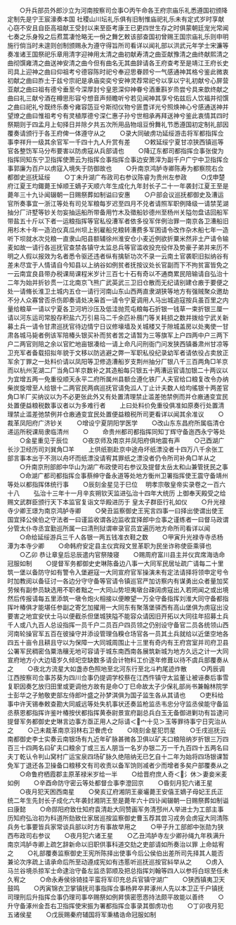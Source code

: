 <!-- { "loadSidebar": true } -->
　　○升兵部员外郎沙立为河南按察司佥事○丙午命各王府宗庙乐礼悉遵国初颁降定制先是宁王宸濠奏本国  社稷山川坛礼乐俱有旧制惟庙祀礼乐未有定式岁时享献心窃不安且自臣高祖献王受封以来至臣考康王已更四世生存之时俱蒙朝廷宠光常闻七奏之乐身殁之后焄蒿凄怆略无一佾之舞乞敕该部查国初曾赐王国宗庙礼乐则申明施行倘当时未遑则创制颁赐永为遵守得旨所司看详以闻礼部以洪武元年学士宋濂等奏准诸王国祭祀乐章用清字迎神用太清之曲初献寿清之曲亚献豫清之曲终献熙清之曲彻馔雍清之曲送神安清之曲今但有曲名无其曲辞请各王府查考至是靖江王府长史司具上迎神之曲曰仰祖考兮德容陈时祀兮奉迎思眷顾兮一气感通神其格兮鉴此微衷初献之曲曰胙土于兹兮宗祀是承庙奕奕兮安神灵荐常祀兮以享以宁礼初献兮心屏营亚献之曲曰祖有德兮垂至今深厚封兮皇恩深仰神眷兮酒重斟岁烝尝兮具来歆终献之曲曰礼三献兮酒在樽思形容兮想音声频瞻听兮若见闻神其享兮佑兹后人饮福并彻馔之曲曰祀礼兮既终乐奏兮雍容笾豆兮斯彻仪物兮匪豊详光兮照焕神心兮感通送神并望燎之曲曰惟祖考兮有灵植厚德兮深仁惠子孙兮世相承再拜送神兮鉴此衷情其四时祭期则于四孟月上旬择日并除夕共五次所用品物俎豆佾舞礼节悉遵国初定制礼部因覆奏请颁行于各王府俾一体遵守从之
　　○录大同破虏功延绥游击将军都指挥佥事李祥升一级其余官军一千四十九人升赏有差
　　○敕延绥宁夏甘凉狭西镇巡等官各整饬军马分布要害以防虏寇从兵部请也
　　○降辽东都司都指挥佥事张俊为指挥同知东宁卫指挥使萧云为指挥佥事指挥佥事边安萧滓为副千户广宁中卫指挥佥事郭廉为百户以虏寇入境失于防御故也
　　○升南京鸿胪寺卿陈寿为都察院右佥都御史巡抚延绥
　　○丁未升湖广布政司右参议陈睿为贵州左参政
　　○戊申楚府江夏王均鋷薨王悼顺王嫡子天顺六年生成化九年封长子二十一年袭封江夏王至是薨年三十九讣闻辍朝一日赐祭葬如制谥曰安惠
　　○户部会议巡抚都御史及漕运官所奏事宜一浙江等处有司兑军粮每岁迟至四月不兑者请照军职例降级一请禁芜湖抽分厂浒墅等钞关勿妄抽运船所带备用竹木及徵船钞德州至杨州关隘勿盘诘回船军带盐五十斤以下者一运粮指挥等官私役漕军者依多役军伴例治罪一南京各卫漕船旧用杉木十年一造泊仪真瓜州坝上别雇船兑粮转漕费多军困请令改作杂木船七年一造听下坝就水次兑粮一直隶山阳县额辅徐州淮安仓小麦近例欲折粟米然非土产请令输麦如故一请行各巡抚官查禁各镇守太监总兵等官滥收投充役伴及势豪子弟并来历不明之人假以报效为名者悉令驱还违者纵有擒斩功次不录一云南土官袭职旧拟纳谷有差未尽宜于人情请自今知县以上纳谷如例贫者抚按议处长官副而下不拘贫富皆免之一云南宜良县带办税课局课程米岁计三百七十石有奇以不通商累民陪输请自弘治十二年为始并折钞贯一江北南京飞熊广武英武三卫旧仓散而无纪请别建仓廒于要便之处一请脩长淮卫土城内五仓一请行河南山东山西两直隶湖狭等地方有强贼聚众邀劫不分人众寡曾否杀伤即奏请处决枭首一请令宁夏调用人马出城追寇按兵虽百里之内量给粮草一请以宁夏各卫河坍沙压及低洼抛荒屯粮每石折银一钱草一束折银三厘一请以河东运司常股存积盐六万引易马二千余匹补鴈门等关耗损之数并拨给宁武关新募土兵一请令甘肃巡抚官待边情宁日议修壕墙及关城楼又于隙城盖房以处夷使一甘肃各城马毙者例该军陪椿头银买补而贫者苦之请暂为三等旗军上户四两中户三两下户二两官则陪之余以官贮地亩银凑给一请上命凡问刑衙门问发狭西镇番肃州甘凉等卫充军者备载招拟年貌于文移以防逃避之弊一军职私役纪录幼军者请依役占卖放正军余丁罪之一处料价请以凤阳等卫修造漕船岁支荆州抽分厂银八千三百两角□羊京而以杭州芜湖二厂当角□羊京数补之其造船每只银五十两漕运官请加银二十两议以为宜增五两一免重役顺天永平二府所属州县额佥遵化铁厂人夫官给口粮复改令办纳柴炭旋增至人给银十二两官民两病巡抚官请免泒人丁止计夫数人给均徭银十两差官角□羊厂买纳议以为不必更张此外又有处置清理禁止滥差弛禁例而并仓廒通变宜民处置便益粮税数事议者以为多难行者
　　上曰处料价免重役俱准如原奏行处置清理禁止滥差弛禁例并仓廒通变宜民处置便益粮税所司更看详以闻其余准议
　　○裁革凤阳府广济钞关
　　○增设宁夏阴阳学医学
　　○改山东东昌府所属临清仓递运所税课局隶临清州
　　○
　　命贵州都司都指挥同知丁辉守备迤西永宁等处
　　○金星重见于辰位
　　○夜京师及南京并凤阳府俱地震有声
　　○己酉湖广长沙卫经历司刘巽角□羊
　　上供纸劄赴京中途舟坏纸漂没者十四万八千余张工部言事本出于不测以舟坏而纸漂没请宥其罪纸之漂没者仍令所司补角□羊从之
　　○升南京刑部郎中华山为湖广布政使司右参议及提督太岳太和山兼管抚民之事
　　○命湖广都司都指挥佥事蔡绅守备永道等处地方衡州卫署指挥使王震守备靖州等处以都指挥体统行事
　　○辰刻金星见于巳位
　明孝宗敬皇帝实录卷之一百六十八
　　弘治十三年十一月辛亥朔钦天监进弘治十四年大统历  上御奉天殿受之给赐文武群臣颁行天下本监官复诣文华殿进历于  皇太子群臣行礼如仪
　　○升光禄寺少卿王璟为南京鸿胪寺卿
　　○癸丑监察御史王宪言四事一曰择出使谓出使王国宜择公侯伯之守法者一曰谨监收谓各边监收宜择郎中佥事之谨练者一曰督马政谓分管太仆寺丞宜勤巡所属一曰清刑狱谓审录官员宜遍历地方命所司看详以闻
　　○命给延绥游兵三千人各银一两五钱准衣鞋之数
　　○甲寅升光禄寺寺丞杨潭为本寺少卿
　　○命韩府安定县主仪宾叚文昱革职为民坐诈称使臣乘驿也
　　○乙卯  恭让章皇后忌辰遣内官祭陵寝
　　○赐周府富川县主并仪宾席海诰命冠服如制
　　○提督军务都御史史琳陈备边八事一大同军民居址疏广请每二十里筑一堡以备防守如有警令入堡避寇一大同宣府官军操演未有定法请择将领申定号令时加教阅以备征讨一各边分守守备等官请令镇巡官严加访察内有谋勇出众者量加奖劳候有副参员缺选用不职者黜之一大同山势坦夷墩台疎阔虏寇出入若罔闻之或出境然后传报请每五里添筑一墩令炮火相接以便瞭望一万全守备指挥刘淮大同守备都指挥叶椿俱才能堪任参副之寄乞加擢用一大同东有聚落堡驿西有高山堡俱为虏寇出没要害之地宜安伏士马以便截杀但堡城狭隘不能容众请因旧开拓以大同往年招募土兵千人或八九百人总设指挥一员千户二员百户四员领之仍别设守备官二员各统领山西河南轮操官军五百在彼操守并添设管理刍糗仓场官各一员其土兵就给以近堡空地各四五十亩令且耕且守以为保障一大同城周围止十三里有奇内有王府宫室并司府卫县公署军民稠密刍粟浩穰无地可容请于城东南西南各展筑新城为地方久远之计一大同宣府地方小大边墙岁久倾圯空缺数多请会计物料工价逐年修葺以待不虞兵部覆奏从之
　　○夜北方流星大如盏赤色照地至北河东行至北斗杓尾迹炸散
　　○丙辰调江西按察司佥事苏葵为四川佥事仍提调学校蔡在江西忤镇守太监董让被诬奏后事雪复职因奏乞放归田里或更调他方故有是命○丁巳命故太子少保礼部尚书兼翰林院学士彭华之子勉敬吏部左侍郎叶盛之孙梦淇俱为国子监生各从其请也
　　○吏科给事中许天锡奉敕查勘大同威远等处失机事状还奏监枪监丞韦忠分守监丞侯能守备监丞蔡恩都指挥许鉴叶椿按伏都指挥黄泰尉景宣府副总兵白玉无备御进剿功有旨逮问提督军务都御史史琳言边事方亟正用人之际请＜宀十见＞玉等罪待事宁日究治从之
　　○己未裁革南京羽林右卫餋虎仓
　　○晓刻金星犯罚星
　　○壬戌巡抚云南都御史李士实奏云南银场有九近年矿脉甚微各卫俱以矿夫口粮陪纳岁折银三万四百三十四两名曰矿夫口粮余丁或三五人朋当一名岁办银二万一千九百四十五两名曰夫丁乾认令判山窝村广运宝泉四场矿脉久绝陪纳无已乞自十二年为始将四场银课暂免军丁退还各卫操备口粮移文有司收责以备军饷则减者少而增者多矣户部覆奏从之
　　○命鲁府栖霞郡主原革禄米岁给一半
　　○给晋府庶人奇＜氵休＞妻妾米麦如例
　　○辛酉命防守密云等处都督佥事李澄回京
　　○昏刻月犯六诸王星
　　○夜月犯天困西南星
　　○癸亥辽府湘阴王豪壧薨王安僖王嫡子母妃王氏正统二年生先封长子成化六年袭封湘阴王至是薨年六十四讣闻辍朝一日赐祭葬如制谥曰康懿
　　○命郧阳府致仕知府袁清赴大同赞画军务清邳州人举进士为工部主事历知府弘治初为科道所劾致仕家居巡按监察御史曹玉荐其尝习戎务会虏寇大同清陈兵务七事要皆兵家常谈兵部以时方有事故举用之
　　○甲子升工部郎中张勋为狭西布政司右参议
　　○夜月犯六诸王星
　　○乙丑鸿胪寺左少卿孙绳九年秩满升南京鸿胪寺卿上疏乞辞新命以旧职供事科道交劾之吏部请如所奏治以罪  上命姑宥之
　　○礼部覆奏监察御史王宪所陈择出使事今后公侯伯出差所司先择其人能否兼论次序疏上请承命后所至动遵成宪如有违慝听巡抚巡按官紏举从之
　　○虏入马兰谷境杀掠军士命逮治守备左监丞郭顺及把总指挥刘翰等四人以参将白琮至任未久宥之
　　○命永寿侯徐锜挂平蛮将军印充总兵官镇守湖广
　　○狭西镇夷卫天鼓鸣
　　○丙寅锦衣卫掌镇抚司事指挥佥事杨昇卒昇涿州人先以本卫正千户镇抚司理刑后升指挥佥事仍理司事卒赐祭如例昇慎密愿悫持法颇平故能以善终
　　○升守备涿州金吾右卫指挥使宋振为署都指挥佥事录其御虏功也
　　○丁卯夜月犯五诸侯星
　　○戊辰赐秦府辅国将军秉橘诰命冠服如制
